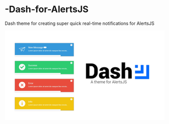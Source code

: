 # -Dash-for-AlertsJS
Dash theme for creating super quick real-time notifications for AlertsJS 

![Dash Promo](./img/img.jpg)
